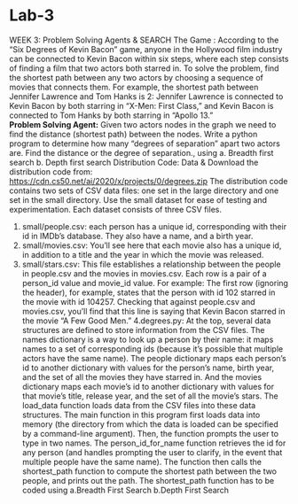 # Lab-3
WEEK 3: Problem Solving Agents & SEARCH
The Game :
According to the “Six Degrees of Kevin Bacon” game, anyone in the Hollywood film 
industry can be connected to Kevin Bacon within six steps, where each step consists of 
finding a film that two actors both starred in. To solve the problem, find the shortest path 
between any two actors by choosing a sequence of movies that connects them. For 
example, the shortest path between Jennifer Lawrence and Tom Hanks is 2: 
Jennifer Lawrence is connected to Kevin Bacon by both starring in “X-Men: First 
Class,” and Kevin Bacon is connected to Tom Hanks by both starring in “Apollo 13.”<br>
<strong>Problem Solving Agent:</strong>
Given two actors nodes in the graph we need to find the distance (shortest path) 
between the nodes. 
Write a python program to determine how many “degrees of separation” apart two 
actors are. Find the distance or the degree of separation., using 
a. Breadth first search
b. Depth first search
Distribution Code: 
Data & Download the distribution code from: 
https://cdn.cs50.net/ai/2020/x/projects/0/degrees.zip
The distribution code contains two sets of CSV data files: one set in the large directory and 
one set in the small directory. Use the small dataset for ease of testing and 
experimentation. Each dataset consists of three CSV files.
1. small/people.csv: each person has a unique id, corresponding with their id in 
IMDb’s database. They also have a name, and a birth year.
2. small/movies.csv: You’ll see here that each movie also has a unique id, in addition 
to a title and the year in which the movie was released.
3. small/stars.csv: This file establishes a relationship between the people in 
people.csv and the movies in movies.csv. Each row is a pair of a person_id value 
and movie_id value. 
For example: The first row (ignoring the header), for example, states that the person 
with id 102 starred in the movie with id 104257. Checking that against people.csv and 
movies.csv, you’ll find that this line is saying that Kevin Bacon starred in the movie “A 
Few Good Men.”
4.degrees.py:
At the top, several data structures are defined to store information from the CSV 
files. The names dictionary is a way to look up a person by their name: it maps names 
to a set of corresponding ids (because it’s possible that multiple actors have the same 
name). The people dictionary maps each person’s id to another dictionary with values 
for the person’s name, birth year, and the set of all the movies they have starred in. 
And the movies dictionary maps each movie’s id to another dictionary with values for 
that movie’s title, release year, and the set of all the movie’s stars. The load_data 
function loads data from the CSV files into these data structures.
The main function in this program first loads data into memory (the directory from 
which the data is loaded can be specified by a command-line argument). Then, the 
function prompts the user to type in two names. The person_id_for_name function 
retrieves the id for any person (and handles prompting the user to clarify, in the event 
that multiple people have the same name). The function then calls the shortest_path 
function to compute the shortest path between the two people, and prints out the 
path.
The shortest_path function has to be coded using 
a.Breadth First Search
b.Depth First Search
